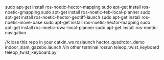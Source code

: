 sudo apt-get install ros-noetic-hector-mapping
sudo apt-get install ros-noetic-gmapping
sudo apt-get install ros-noetic-teb-local-planner
sudo apt-get install ros-noetic-hector-geotiff-launch
sudo apt-get install ros-noetic-move-base
sudo apt-get install ros-noetic-hector-mapping
sudo apt-get install ros-noetic-dwa-local-planner
sudo apt-get install ros-noetic-navigation

//close this repo in your catkin_ws
roslaunch hector_quadrotor_demo indoor_slam_gazebo.launch
//in other terminal
rosrun teleop_twist_keyboard teleop_twist_keyboard.py
